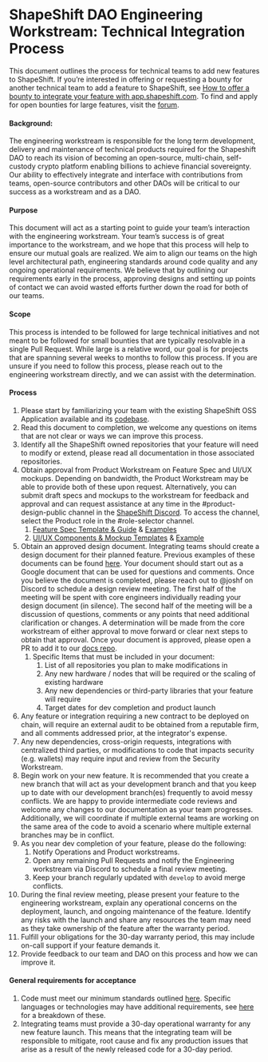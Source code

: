 # ShapeShift DAO Engineering Workstream: Technical Integration Process

This document outlines the process for technical teams to add new features to ShapeShift. If you’re interested in offering or requesting a bounty for another technical team to add a feature to ShapeShift, see [How to offer a bounty to integrate your feature with app.shapeshift.com](https://forum.shapeshift.com/t/how-to-offer-a-bounty-to-integrate-your-feature-with-app-shapeshift-com/1249). To find and apply for open bounties for large features, visit the [forum](https://forum.shapeshift.com/tags/c/workstream-discussion/engineering/15/bounty).

#### Background:

The engineering workstream is responsible for the long term development, delivery and maintenance of technical products required for the Shapeshift DAO to reach its vision of becoming an open-source, multi-chain, self-custody crypto platform enabling billions to achieve financial sovereignty. Our ability to effectively integrate and interface with contributions from teams, open-source contributors and other DAOs will be critical to our success as a workstream and as a DAO.

#### Purpose

This document will act as a starting point to guide your team’s interaction with the engineering workstream. Your team’s success is of great importance to the workstream, and we hope that this process will help to ensure our mutual goals are realized. We aim to align our teams on the high level architectural path, engineering standards around code quality and any ongoing operational requirements. We believe that by outlining our requirements early in the process, approving designs and setting up points of contact we can avoid wasted efforts further down the road for both of our teams.

#### Scope

This process is intended to be followed for large technical initiatives and not meant to be followed for small bounties that are typically resolvable in a single Pull Request. While large is a relative word, our goal is for projects that are spanning several weeks to months to follow this process. If you are unsure if you need to follow this process, please reach out to the engineering workstream directly, and we can assist with the determination.

#### Process

1. Please start by familiarizing your team with the existing ShapeShift OSS Application available and its [codebase](https://github.com/shapeshift).
2. Read this document to completion, we welcome any questions on items that are not clear or ways we can improve this process.
3. Identify all the ShapeShift owned repositories that your feature will need to modify or extend, please read all documentation in those associated repositories.
4. Obtain approval from Product Workstream on Feature Spec and UI/UX mockups. Depending on bandwidth, the Product Workstream may be able to provide both of these upon request. Alternatively, you can submit draft specs and mockups to the workstream for feedback and approval and can request assistance at any time in the #product-design-public channel in the [ShapeShift Discord](https://discord.gg/shapeshift). To access the channel, select the Product role in the #role-selector channel.
    1. [Feature Spec Template & Guide](https://www.notion.so/shapeshift/Product-Feature-Spec-Template-17acd69df70e446fa5656fdaaeccf966) & [Examples](https://www.notion.so/shapeshift/Product-and-Creative-Services-Workstream-16fcd5de93334a389adc656a8bedb570)
    2. [UI/UX Components & Mockup Templates](https://www.figma.com/file/OHbVrAVaV2xQWUsq0nKzGm/ShapeShift-Library?node-id=25%3A576) & [Example](https://invis.io/WF1262ZUU2Q6)
6. Obtain an approved design document. Integrating teams should create a design document for their planned feature. Previous examples of these documents can be found [here](designs.md). Your document should start out as a Google document that can be used for questions and comments. Once you believe the document is completed, please reach out to @joshf on Discord to schedule a design review meeting. The first half of the meeting will be spent with core engineers individually reading your design document (in silence). The second half of the meeting will be a discussion of questions, comments or any points that need additional clarification or changes. A determination will be made from the core workstream of either approval to move forward or clear next steps to obtain that approval. Once your document is approved, please open a PR to add it to our [docs repo](https://github.com/shapeshift/docs).
    1. Specific Items that must be included in your document:
        1. List of all repositories you plan to make modifications in
        1. Any new hardware / nodes that will be required or the scaling of existing hardware
        1. Any new dependencies or third-party libraries that your feature will require
        1. Target dates for dev completion and product launch
7. Any feature or integration requiring a new contract to be deployed on chain, will require an external audit to be obtained from a reputable firm, and all comments addressed prior, at the integrator's expense.
8. Any new dependencies, cross-origin requests, integrations with centralized third parties, or modifications to code that impacts security (e.g. wallets) may require input and review from the Security Workstream.
9. Begin work on your new feature. It is recommended that you create a new branch that will act as your development branch and that you keep up to date with our development branch(es) frequently to avoid messy conflicts. We are happy to provide intermediate code reviews and welcome any changes to our documentation as your team progresses. Additionally, we will coordinate if multiple external teams are working on the same area of the code to avoid a scenario where multiple external branches may be in conflict.
10. As you near dev completion of your feature, please do the following:
    1. Notify Operations and Product workstreams.
    1. Open any remaining Pull Requests and notify the Engineering workstream via Discord to schedule a final review meeting.
    1. Keep your branch regularly updated with `develop` to avoid merge conflicts.
11. During the final review meeting, please present your feature to the engineering workstream, explain any operational concerns on the deployment, launch, and ongoing maintenance of the feature. Identify any risks with the launch and share any resources the team may need as they take ownership of the feature after the warranty period.
12. Fulfill your obligations for the 30-day warranty period, this may include on-call support if your feature demands it.
13. Provide feedback to our team and DAO on this process and how we can improve it. 

#### General requirements for acceptance

1. Code must meet our minimum standards outlined [here](standards.md). Specific languages or technologies may have additional requirements, see [here](standards.md) for a breakdown of these.
2. Integrating teams must provide a 30-day operational warranty for any new feature launch. This means that the integrating team will be responsible to mitigate, root cause and fix any production issues that arise as a result of the newly released code for a 30-day period.
